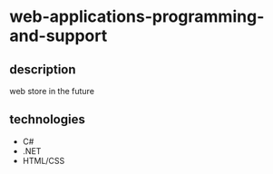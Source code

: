 # web-applications-programming-and-support

## description
web store in the future

## technologies

* C#
* .NET
* HTML/CSS
